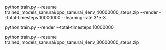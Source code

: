 





python train.py --resume trained_models_samurai/ppo_samurai_4env_40000000_steps.zip --render --total-timesteps 10000000  --learning-rate 3*e-3



python train.py --render --total-timesteps 10000000




python train.py --resume trained_models_samurai/ppo_samurai_4env_30000000_steps.zip